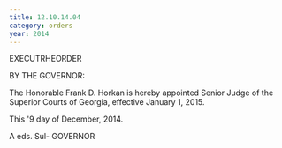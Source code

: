 ```yaml
---
title: 12.10.14.04
category: orders
year: 2014
---
```

 

EXECUTRHEORDER

BY THE GOVERNOR:

The Honorable Frank D. Horkan is hereby appointed Senior
Judge of the Superior Courts of Georgia, effective January 1,
2015.

This '9 day of December, 2014.

A eds. Sul-
GOVERNOR

